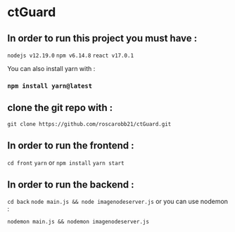 # ctGuard

## In order to run this project you must have : 
`nodejs v12.19.0`
`npm v6.14.8`
`react v17.0.1`

You can also install yarn with : 

### `npm install yarn@latest`

## clone the git repo with : 

`git clone https://github.com/roscarobb21/ctGuard.git`

## In order to run the frontend : 
`cd front`
`yarn` or `npm install`
`yarn start`

## In order to run the backend : 

`cd back`
`node main.js && node imagenodeserver.js` or you can use nodemon : 

`nodemon main.js && nodemon imagenodeserver.js`

